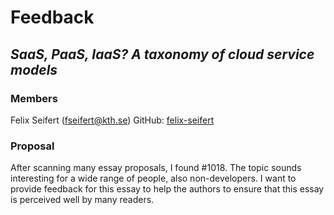# Feedback 
## *SaaS, PaaS, IaaS? A taxonomy of cloud service models*

### Members
Felix Seifert (fseifert@kth.se)
GitHub: [felix-seifert](https://github.com/felix-seifert)

### Proposal

After scanning many essay proposals, I found #1018. The topic sounds interesting for a wide range of people, also non-developers. I want to provide feedback for this essay to help the authors to ensure that this essay is perceived well by many readers.